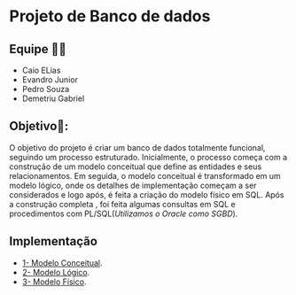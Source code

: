 # Projeto de Banco de dados 
## Equipe 👨‍💻
- Caio ELias
- Evandro Junior
- Pedro Souza
- Demetriu Gabriel

## Objetivo🎯:
O objetivo do projeto é criar um banco de dados totalmente funcional, seguindo um processo estruturado. 
Inicialmente, o processo começa com a construção de um modelo conceitual que define as entidades e seus relacionamentos.
Em seguida, o modelo conceitual é transformado em um modelo lógico, onde os detalhes de implementação começam a ser considerados e
logo após, é feita a criação do modelo físico em SQL. Após a construção completa , foi feita algumas consultas em SQL e procedimentos com PL/SQL(*Utilizamos o Oracle como SGBD*).

## Implementação
- [1- Modelo Conceitual](https://github.com/Evandrojr21/PROJETO-BD/blob/main/1-%20Modelo%20Conceitual/Modelo_Conceitual.png).
- [2- Modelo Lógico](https://github.com/Evandrojr21/PROJETO-BD/blob/main/2-%20Modelo%20L%C3%B3gico/Modelo_l%C3%B3gico.pdf).
- [3- Modelo Físico](https://github.com/Evandrojr21/PROJETO-BD/tree/main/3-%20SQL).
